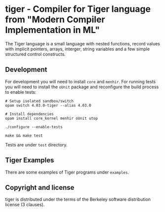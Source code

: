 tiger - Compiler for Tiger language from "Modern Compiler Implementation
in ML"
===============================================================================

The Tiger language is a small language with nested functions, record values with implicit pointers, arrays, interger, string variables and a few simple structured control constructs.

Development
---------------------

For development you will need to install `core` and `menhir`. For running tests you will need to install
the `oUnit` package and reconfigure the build process to enable tests:

``` shell
# Setup isolated sandbox/switch
opam switch 4.03.0-tiger --alias 4.03.0

# Install dependencies
opam install core_kernel menhir oUnit utop

./configure --enable-tests

make && make test
```

Tests are under `test` directory.

Tiger Examples
---------------------

There are some examples of Tiger programs under `examples`.


Copyright and license
---------------------

tiger is distributed under the terms of the Berkeley software distribution
license (3 clauses).
